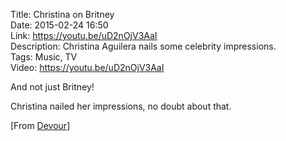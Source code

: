 Title: Christina on Britney  
Date: 2015-02-24 16:50  
Link: https://youtu.be/uD2nOjV3AaI  
Description: Christina Aguilera nails some celebrity impressions.  
Tags: Music, TV  
Video: https://youtu.be/uD2nOjV3AaI  

And not just Britney!

Christina nailed her impressions, no doubt about that.

[From [Devour][devour]]

[devour]: http://devour.com/video/christina-on-brittney/ "Source post on Devour"